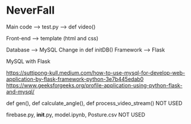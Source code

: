 # NeverFall
Main code --> test.py --> def video()
  

Front-end --> template (html and css)

Database --> MySQL Change in def initDB()
Framework --> Flask

MySQL with Flask

https://suttipong-kull.medium.com/how-to-use-mysql-for-develop-web-application-by-flask-framework-python-3e7b445edab0
https://www.geeksforgeeks.org/profile-application-using-python-flask-and-mysql/

def gen(), def calculate_angle(), def process_video_stream() NOT USED

firebase.py, __init__.py, model.ipynb, Posture.csv NOT USED
